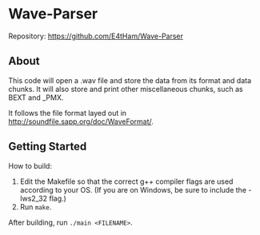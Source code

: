 
<!-- README.md -->


# Wave-Parser

Repository: <https://github.com/E4tHam/Wave-Parser>

## About

This code will open a .wav file and store the data from its format and data chunks. It will also store and print other miscellaneous chunks, such as BEXT and _PMX.

It follows the file format layed out in <http://soundfile.sapp.org/doc/WaveFormat/>.

## Getting Started

How to build:

1. Edit the Makefile so that the correct g++ compiler flags are used according to your OS. (If you are on Windows, be sure to include the -lws2_32 flag.)
2. Run `make`.

After building, run `./main <FILENAME>`.
